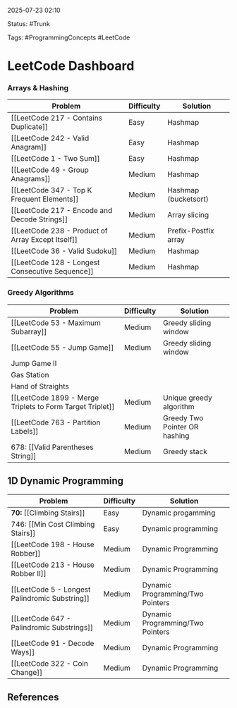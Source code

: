 2025-07-23 02:10

Status: #Trunk 

Tags: #ProgrammingConcepts #LeetCode

# LeetCode Dashboard
### Arrays & Hashing
| Problem                                           | Difficulty | Solution             |
| ------------------------------------------------- | ---------- | -------------------- |
| [[LeetCode 217 - Contains Duplicate]]             | Easy       | Hashmap              |
| [[LeetCode 242 - Valid Anagram]]                  | Easy       | Hashmap              |
| [[LeetCode 1 - Two Sum]]                          | Easy       | Hashmap              |
| [[LeetCode 49 - Group Anagrams]]                  | Medium     | Hashmap              |
| [[LeetCode 347 - Top K Frequent Elements]]        | Medium     | Hashmap (bucketsort) |
| [[LeetCode 217 - Encode and Decode Strings]]      | Medium     | Array slicing        |
| [[LeetCode 238 - Product of Array Except Itself]] | Medium     | Prefix-Postfix array |
| [[LeetCode 36 - Valid Sudoku]]                    | Medium     | Hashmap              |
| [[LeetCode 128 - Longest Consecutive Sequence]]   | Medium     | Hashmap              |

### Greedy Algorithms
| Problem                                                   | Difficulty | Solution                      |
| --------------------------------------------------------- | ---------- | ----------------------------- |
| [[LeetCode 53 - Maximum Subarray]]                        | Medium     | Greedy sliding window         |
| [[LeetCode 55 - Jump Game]]                               | Medium     | Greedy sliding window         |
| Jump Game II                                              |            |                               |
| Gas Station                                               |            |                               |
| Hand of Straights                                         |            |                               |
| [[LeetCode 1899 - Merge Triplets to Form Target Triplet]] | Medium     | Unique greedy algorithm       |
| [[LeetCode 763 - Partition Labels]]                       | Medium     | Greedy Two Pointer OR hashing |
| 678: [[Valid Parentheses String]]                         | Medium     | Greedy stack                  |

## 1D Dynamic Programming
| Problem                                        | Difficulty | Solution                         |
| ---------------------------------------------- | ---------- | -------------------------------- |
| **70:** [[Climbing Stairs]]                    | Easy       | Dynamic progamming               |
| 746: [[Min Cost Climbing Stairs]]              | Easy       | Dynamic programming              |
| [[LeetCode 198 - House Robber]]                | Medium     | Dynamic Programming              |
| [[LeetCode 213 - House Robber II]]             | Medium     | Dynamic Programming              |
| [[LeetCode 5 - Longest Palindromic Substring]] | Medium     | Dynamic Programming/Two Pointers |
| [[LeetCode 647 - Palindromic Substrings]]      | Medium     | Dynamic Programming/Two Pointers |
| [[LeetCode 91 - Decode Ways]]                  | Medium     | Dynamic Programming              |
| [[LeetCode 322 - Coin Change]]                 | Medium     | Dynamic Programming              |

## References
